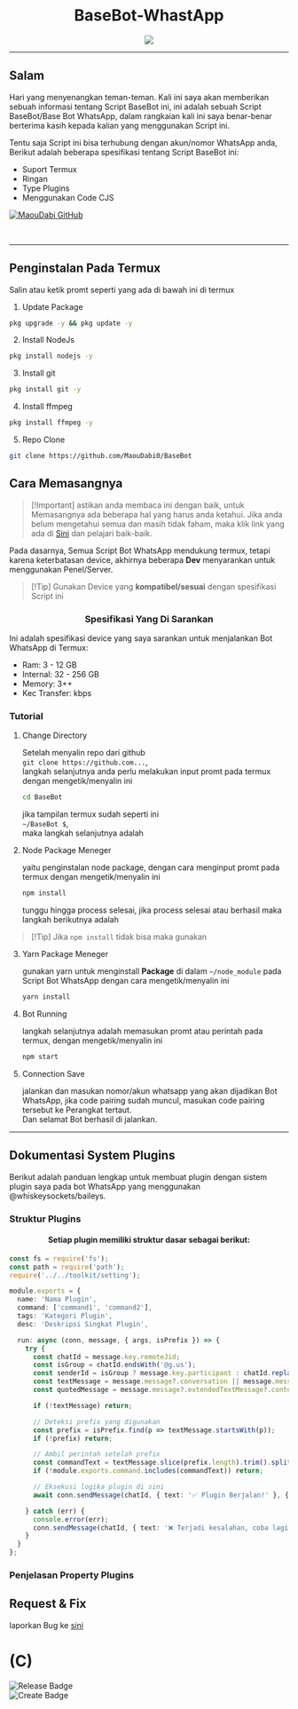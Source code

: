 # <div align='center'>BaseBot-WhastApp</div>

<p align="center">
 <img src="https://files.catbox.moe/8hj5gf.jpg">
</p>

- - -

## Salam
   Hari yang menyenangkan teman-teman. Kali ini saya akan memberikan sebuah informasi tentang Script BaseBot ini, ini adalah sebuah Script BaseBot/Base Bot WhatsApp,  dalam rangkaian kali ini saya benar-benar berterima kasih kepada kalian yang menggunakan Script ini.

   Tentu saja Script ini bisa terhubung dengan akun/nomor WhatsApp anda, Berikut adalah beberapa spesifikasi tentang Script BaseBot ini:

- Suport Termux
- Ringan
- Type Plugins
- Menggunakan Code CJS

[![MaouDabi GitHub](https://github-readme-stats.vercel.app/api?username=maoudabi0\&show_icons=true\&theme=default#gh-light-mode-only)](https://github.com/maoudabi0/BaseBot#responsive-card-theme#gh-light-mode-only)

<br>

- - -

## Penginstalan Pada Termux

Salin atau ketik promt seperti yang ada di bawah ini di termux

 1. Update Package

   ```bash
   pkg upgrade -y && pkg update -y
   ```

 2. Install NodeJs

   ```bash
   pkg install nodejs -y
   ```

 3. Install git

   ```bash
   pkg install git -y
   ```
 
 4. Install ffmpeg

   ```bash
   pkg install ffmpeg -y
   ```
 
 5. Repo Clone

   ```bash
   git clone https://github.com/MaouDabi0/BaseBot
   ```

## Cara Memasangnya

>  [!Important] 
>  astikan anda membaca ini dengan baik, untuk Memasangnya ada beberapa hal yang harus anda ketahui. Jika anda belum mengetahui semua dan masih tidak faham, maka klik link yang ada di [Sini](https://whatsapp.com/channel/0029Van8WHGEAKW8OUDniG1m/906) dan pelajari baik-baik.

  Pada dasarnya, Semua Script Bot WhatsApp mendukung termux, tetapi karena keterbatasan device, akhirnya beberapa **Dev** menyarankan untuk menggunakan Penel/Server.

>  [!Tip] 
>  Gunakan Device yang **kompatibel/sesuai** dengan spesifikasi Script ini

### <div align='center'>Spesifikasi Yang Di Sarankan</div> 
  Ini adalah spesifikasi device yang saya sarankan untuk menjalankan Bot WhatsApp di Termux: 

- Ram: 3 - 12 GB
- Internal: 32 - 256 GB
- Memory: 3++
- Kec Transfer: kbps

### Tutorial

1. Change Directory

   Setelah menyalin repo dari github<br>
   `git clone https://github.com...`,<br>
   langkah selanjutnya anda perlu melakukan input promt pada termux dengan mengetik/menyalin ini
   
   ```bash
   cd BaseBot
   ```

   jika tampilan termux sudah seperti ini<br>
   `~/BaseBot $`,<br> maka langkah selanjutnya adalah

2. Node Package Meneger

   yaitu penginstalan node package, dengan cara menginput promt pada termux dengan mengetik/menyalin ini

   ```bash
   npm install
   ```
   
   tunggu hingga process selesai, jika process selesai atau berhasil maka langkah berikutnya adalah

  >  [!Tip] 
  >  Jika `npm install` tidak bisa maka gunakan

3. Yarn Package Meneger

   gunakan yarn untuk menginstall **Package** di dalam `~/node_module` pada Script Bot WhatsApp dengan cara mengetik/menyalin ini

   ```bash
   yarn install
   ```

4. Bot Running

   langkah selanjutnya adalah memasukan promt atau perintah pada termux, dengan mengetik/menyalin ini

   ```bash
   npm start
   ```

5. Connection Save

   jalankan dan masukan nomor/akun whatsapp yang akan dijadikan Bot WhatsApp, jika code pairing sudah muncul, masukan code pairing tersebut ke Perangkat tertaut.<br>
   Dan selamat Bot berhasil di jalankan. 

- - -

## Dokumentasi System Plugins

<p align="left">
Berikut adalah panduan lengkap untuk membuat plugin dengan sistem plugin saya pada bot WhatsApp yang menggunakan @whiskeysockets/baileys.
</p>

### Struktur Plugins
<h4 align="center">
Setiap plugin memiliki struktur dasar sebagai berikut:
</h4>

```ts
const fs = require('fs');
const path = require('path');
require('../../toolkit/setting');

module.exports = {
  name: 'Nama Plugin',
  command: ['command1', 'command2'],
  tags: 'Kategori Plugin',
  desc: 'Deskripsi Singkat Plugin',

  run: async (conn, message, { args, isPrefix }) => {
    try {
      const chatId = message.key.remoteJid;
      const isGroup = chatId.endsWith('@g.us');
      const senderId = isGroup ? message.key.participant : chatId.replace(/:\d+@/, '@');
      const textMessage = message.message?.conversation || message.message?.extendedTextMessage?.text || '';
      const quotedMessage = message.message?.extendedTextMessage?.contextInfo?.quotedMessage;

      if (!textMessage) return;

      // Deteksi prefix yang digunakan
      const prefix = isPrefix.find(p => textMessage.startsWith(p));
      if (!prefix) return;

      // Ambil perintah setelah prefix
      const commandText = textMessage.slice(prefix.length).trim().split(/\s+/)[0].toLowerCase();
      if (!module.exports.command.includes(commandText)) return;

      // Eksekusi logika plugin di sini
      await conn.sendMessage(chatId, { text: '✅ Plugin Berjalan!' }, { quoted: message });

    } catch (err) {
      console.error(err);
      conn.sendMessage(chatId, { text: '❌ Terjadi kesalahan, coba lagi nanti.' }, { quoted: message });
    }
  }
};
```

### Penjelasan Property Plugins



## Request & Fix 
   laporkan Bug ke [sini](https://wa.me/6285712168856?text=halo+kak+aku+ingin+melaporkan+bug)

# (C)
<div align="left">
    <img src="https://img.shields.io/badge/Realese%3A-2025-0?logoSize=12&labelColor=orange&color=gray" alt="Release Badge">
    <br>
    <img src="https://img.shields.io/badge/Create%3A-Maou_Dabi-0?logoSize=12&label=Create%3A&labelColor=green&color=grey" alt="Create Badge">
</div>
